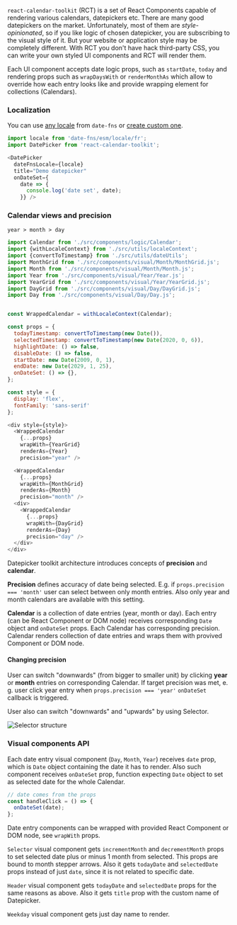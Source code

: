 `react-calendar-toolkit` (RCT) is a set of React Components capable of rendering various calendars, datepickers etc. There are many good datepickers on the market. Unfortunately, most of them are _style-opinionated_, so if you like logic of chosen datepicker, you are subscribing to the visual style of it. But your website or application style may be completely different. With RCT you don't have hack third-party CSS, you can write your own styled UI components and RCT will render them.
 
 Each UI component accepts date logic props, such as `startDate`, `today` and rendering props such as `wrapDaysWith` or `renderMonthAs` which allow to override how each entry looks like and provide wrapping element for collections (Calendars).

### Localization

You can use [any locale](https://date-fns.org/docs/I18n) from `date-fns` or [create custom one](https://date-fns.org/v2.10.0/docs/I18n-Contribution-Guide).

```js
import locale from 'date-fns/esm/locale/fr';
import DatePicker from 'react-calendar-toolkit';

<DatePicker
  dateFnsLocale={locale}
  title="Demo datepicker"
  onDateSet={
    date => {
      console.log('date set', date);
    }} />
```

### Calendar views and precision

``year > month > day``

```js noeditor
import Calendar from './src/components/logic/Calendar';
import {withLocaleContext} from './src/utils/localeContext';
import {convertToTimestamp} from './src/utils/dateUtils';
import MonthGrid from './src/components/visual/Month/MonthGrid.js';
import Month from './src/components/visual/Month/Month.js';
import Year from './src/components/visual/Year/Year.js';
import YearGrid from './src/components/visual/Year/YearGrid.js';
import DayGrid from './src/components/visual/Day/DayGrid.js';
import Day from './src/components/visual/Day/Day.js';


const WrappedCalendar = withLocaleContext(Calendar);

const props = {
  todayTimestamp: convertToTimestamp(new Date()),
  selectedTimestamp: convertToTimestamp(new Date(2020, 0, 6)),
  highlightDate: () => false,
  disableDate: () => false,
  startDate: new Date(2009, 0, 1),
  endDate: new Date(2029, 1, 25),
  onDateSet: () => {},
};

const style = {
  display: 'flex',
  fontFamily: 'sans-serif'
};

<div style={style}>
  <WrappedCalendar
    {...props}
    wrapWith={YearGrid}
    renderAs={Year}
    precision="year" />

  <WrappedCalendar
    {...props}
    wrapWith={MonthGrid}
    renderAs={Month}
    precision="month" />
  <div>
    <WrappedCalendar
      {...props}
      wrapWith={DayGrid}
      renderAs={Day}
      precision="day" />
  </div>
</div>
```

Datepicker toolkit architecture introduces concepts of __precision__ and __calendar__. 

**Precision** defines accuracy of date being selected. E.g. if `props.precision === 'month'` user can select between only month entries. Also only year and month calendars are available with this setting. 

**Calendar** is a collection of date entries (year, month or day). Each entry (can be React Component or DOM node)  receives corresponding `Date` object and ``onDateSet`` props. Each Calendar has corresponding precision. Calendar renders collection of date entries and wraps them with provived Component or DOM node.

#### Changing precision

User can switch "downwards" (from bigger to smaller unit) by clicking __year__ or __month__ entries on corresponding Calendar. If target precision was met, e. g. user click year entry when `props.precision === 'year'` `onDateSet` callback is triggered.

User also can switch "downwards" and "upwards" by using Selector.

![Selector structure](selector-structure.png)

### Visual components API

Each date entry visual component (`Day`, `Month`, `Year`) receives `date` prop, which is `Date` object containing the date it has to render. Also such component receives `onDateSet` prop, function expecting `Date` object to set as selected date for the whole Calendar.

```js static
// date comes from the props
const handleClick = () => {
  onDateSet(date);
};
```

Date entry components can be wrapped with provided React Component or DOM node, see `wrapWith` props.

`Selector` visual component gets `incrementMonth` and `decrementMonth` props to set selected date plus or minus 1 month from selected. This props are bound to month stepper arrows. Also it gets `todayDate` and `selectedDate` props instead of just `date`, since it is not related to specific date.

`Header` visual component gets `todayDate` and `selectedDate` props for the same reasons as above. Also it gets `title` prop with the custom name of Datepicker. 

`Weekday` visual component gets just day name to render.


